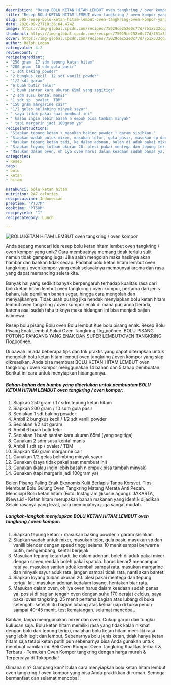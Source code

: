 ```yaml
---
description: "Resep BOLU KETAN HITAM LEMBUT oven tangkring / oven kompor yang Menggugah Selera"
title: "Resep BOLU KETAN HITAM LEMBUT oven tangkring / oven kompor yang Menggugah Selera"
slug: 505-resep-bolu-ketan-hitam-lembut-oven-tangkring-oven-kompor-yang-menggugah-selera
date: 2020-09-27T10:36:04.474Z
image: https://img-global.cpcdn.com/recipes/75029ce252e0c77d/751x532cq70/bolu-ketan-hitam-lembut-oven-tangkring-oven-kompor-foto-resep-utama.jpg
thumbnail: https://img-global.cpcdn.com/recipes/75029ce252e0c77d/751x532cq70/bolu-ketan-hitam-lembut-oven-tangkring-oven-kompor-foto-resep-utama.jpg
cover: https://img-global.cpcdn.com/recipes/75029ce252e0c77d/751x532cq70/bolu-ketan-hitam-lembut-oven-tangkring-oven-kompor-foto-resep-utama.jpg
author: Ralph Logan
ratingvalue: 4.2
reviewcount: 7
recipeingredient:
- "250 gram  17 sdm tepung ketan hitam"
- "200 gram  10 sdm gula pasir"
- "1 sdt baking powder"
- "2 bungkus kecil  12 sdt vanili powder"
- "1/2 sdt garam"
- "6 buah butir telur"
- "1 buah santan kara ukuran 65ml yang segitiga"
- "2 sdm susu kental manis"
- "1 sdt sp  ovalet  TBM"
- "150 gram margarine cair"
- "1/2 gelas belimbing minyak sayur"
- " saya tidak pakai saat membuat ini"
- " kalau ingin lebih basah n empuk bisa tambah minyak"
- " tapi margarin jadi 100gram ya"
recipeinstructions:
- "Siapkan tepung ketan + masukan baking powder + garam sisihkan."
- "Siapkan wadah untuk mixer, masukan telor, gula pasir, masukan sp dan vanilli blender dengan speed tinggi selama 10 menit sampai berwarna putih, mengembang, kental berjejak"
- "Masukan tepung ketan tadi, ke dalam adonan, boleh di aduk pakai mixer dengan speed rendah boleh pakai spatula. harus benar2 mencampur rata ya. masukan santan aduk kembali sampai rata. masukan margarine dan minyak sayur aduk rata. jangan sampai tidak rata, nanti akan bantet."
- "Siapkan loyang tulban ukuran 20. olesi pakai mentega dan tepung terigu. lalu masukan adonan kedalam loyang. hentakan biar rata."
- "Masukan dalam oven, oh iya oven harus dalam keadaan sudah panas ya, posisi di bagian tengah oven dengan suhu 170 derajat celcius, saya pakai oven tangkring. 25 menit pertama bagian atas lubang di buka setengah. setelah itu bagian lubang atas keluar uap di buka penuh sampai 40-45 menit. test kematangan. selamat mencoba.."
categories:
- Resep
tags:
- bolu
- ketan
- hitam

katakunci: bolu ketan hitam 
nutrition: 247 calories
recipecuisine: Indonesian
preptime: "PT37M"
cooktime: "PT58M"
recipeyield: "1"
recipecategory: Lunch

---
```



![BOLU KETAN HITAM LEMBUT oven tangkring / oven kompor](https://img-global.cpcdn.com/recipes/75029ce252e0c77d/751x532cq70/bolu-ketan-hitam-lembut-oven-tangkring-oven-kompor-foto-resep-utama.jpg)

Anda sedang mencari ide resep bolu ketan hitam lembut oven tangkring / oven kompor yang unik? Cara membuatnya memang tidak terlalu sulit namun tidak gampang juga. Jika salah mengolah maka hasilnya akan hambar dan bahkan tidak sedap. Padahal bolu ketan hitam lembut oven tangkring / oven kompor yang enak selayaknya mempunyai aroma dan rasa yang dapat memancing selera kita.

Banyak hal yang sedikit banyak berpengaruh terhadap kualitas rasa dari bolu ketan hitam lembut oven tangkring / oven kompor, pertama dari jenis bahan, lalu pemilihan bahan segar, hingga cara mengolah dan menyajikannya. Tidak usah pusing jika hendak menyiapkan bolu ketan hitam lembut oven tangkring / oven kompor enak di mana pun anda berada, karena asal sudah tahu triknya maka hidangan ini bisa menjadi sajian istimewa.

Resep bolu pisang Bolu oven Bolu lembut Kue bolu pisang enak. Resep Bolu Pisang Enak Lembut Pakai Oven Tangkring Подробнее. BOLU PISANG POTONG PANGANG YANG ENAK DAN SUPER LEMBUT/OVEN TANGKRING Подробнее.


Di bawah ini ada beberapa tips dan trik praktis yang dapat diterapkan untuk mengolah bolu ketan hitam lembut oven tangkring / oven kompor yang siap dikreasikan. Anda bisa membuat BOLU KETAN HITAM LEMBUT oven tangkring / oven kompor menggunakan 14 bahan dan 5 tahap pembuatan. Berikut ini cara untuk menyiapkan hidangannya.

<!--inarticleads1-->

##### Bahan-bahan dan bumbu yang diperlukan untuk pembuatan BOLU KETAN HITAM LEMBUT oven tangkring / oven kompor:

1. Siapkan 250 gram / 17 sdm tepung ketan hitam
1. Siapkan 200 gram / 10 sdm gula pasir
1. Sediakan 1 sdt baking powder
1. Ambil 2 bungkus kecil / 1/2 sdt vanili powder
1. Sediakan 1/2 sdt garam
1. Ambil 6 buah butir telur
1. Sediakan 1 buah santan kara ukuran 65ml (yang segitiga)
1. Gunakan 2 sdm susu kental manis
1. Ambil 1 sdt sp / ovalet / TBM
1. Siapkan 150 gram margarine cair
1. Gunakan 1/2 gelas belimbing minyak sayur
1. Gunakan  (saya tidak pakai saat membuat ini)
1. Gunakan  (kalau ingin lebih basah n empuk bisa tambah minyak)
1. Gunakan  (tapi margarin jadi 100gram ya)


Bolen Pisang Paling Enak Ekonomis Kulit Berlapis Tanpa Korsvet. Tips Membuat Bolu Gulung Oven Tangkring Matang Merata Anti Pecah. Mencicipi Bolu ketan hitam (Foto: Instagram @susie.agung). JAKARTA, iNews.id - Ketan hitam merupakan bahan makanan yang identik dijadikan Selain rasanya yang lezat, cara membuatnya juga sangat mudah. 

<!--inarticleads2-->

##### Langkah-langkah menyiapkan BOLU KETAN HITAM LEMBUT oven tangkring / oven kompor:

1. Siapkan tepung ketan + masukan baking powder + garam sisihkan.
1. Siapkan wadah untuk mixer, masukan telor, gula pasir, masukan sp dan vanilli blender dengan speed tinggi selama 10 menit sampai berwarna putih, mengembang, kental berjejak
1. Masukan tepung ketan tadi, ke dalam adonan, boleh di aduk pakai mixer dengan speed rendah boleh pakai spatula. harus benar2 mencampur rata ya. masukan santan aduk kembali sampai rata. masukan margarine dan minyak sayur aduk rata. jangan sampai tidak rata, nanti akan bantet.
1. Siapkan loyang tulban ukuran 20. olesi pakai mentega dan tepung terigu. lalu masukan adonan kedalam loyang. hentakan biar rata.
1. Masukan dalam oven, oh iya oven harus dalam keadaan sudah panas ya, posisi di bagian tengah oven dengan suhu 170 derajat celcius, saya pakai oven tangkring. 25 menit pertama bagian atas lubang di buka setengah. setelah itu bagian lubang atas keluar uap di buka penuh sampai 40-45 menit. test kematangan. selamat mencoba..


Bahkan, tanpa menggunakan mixer dan oven. Cukup garpu dan tungku kukusan saja. Bolu ketan hitam memiliki rasa yang tidak kalah nikmat dengan bolu dari tepung terigu, malahan bolu ketan hitam memiliki rasa yang lebih legit dan lembut. Sebenarnya bolu jenis ketan, tidak hanya ketan hitam saja tetapi ketan putih pun sebenarnya bisa Anda gunakan untuk membuat camilan ini. Beli Oven Kompor Oven Tangkring Kualitas terbaik &amp; Terbaru - Temukan Oven Kompor tangkring dengan harga murah &amp; Terpercaya di Tokopedia! 

Gimana nih? Gampang kan? Itulah cara menyiapkan bolu ketan hitam lembut oven tangkring / oven kompor yang bisa Anda praktikkan di rumah. Semoga bermanfaat dan selamat mencoba!
